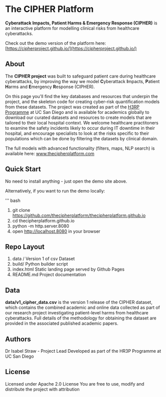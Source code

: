 # The CIPHER Platform

**Cyberattack Impacts, Patient Harms & Emergency Response (CIPHER)** is an interactive platform for modelling clinical risks from healthcare cyberattacks.

Check out the demo version of the platform here: [https://cipherproject.github.io/](https://cipherproject.github.io/)

## About
The <b>CIPHER project</b> was built to safeguard patient care during healthcare cyberattacks, by improving the way we model <b>C</b>yberattack <b>I</b>mpacts, <b>P</b>atient <b>H</b>arms and <b>E</b>mergency <b>R</b>esponse (CIPHER). 

On this page you'll find the key databases and resources that underpin the project, and the skeleton code for creating cyber-risk quantification models from these datasets. The project was created as part of the <a href="https://cyberhealth.ucsd.edu/research/current-projects/index.html">H3RP Programme</a> at UC San Diego</b> and is available for academics globally to download our curated datasets and resources to create models that are tailored to their local hospital context. We welcome healthcare practitoners to examine the safety incidents likely to occur during IT downtime in their hospital, and encourage specialists to look at the risks specific to their populations which can be done by filtering the datasets by clinical domain. 

The full models with advanced functionality (filters, maps, NLP search) is available here: www.thecipherplatform.com

## Quick Start

No need to install anything - just open the demo site above.

Alternatively, if you want to run the demo locally:

''' bash
1. git clone https://github.com/thecipherplatform/thecipherplatform.github.io
2. cd thecipherplatform.github.io
3. python -m http.server.8080
4. open http://localhost.8080 in your browser

## Repo Layout
1. data / Version 1 of csv Dataset
2. build/ Python builder script
3. index.html Static landing page served by Github Pages
4. README.md Project documentation

## Data
<b>data/v1_cipher_data.csv</b> is the version 1 release of the CIPHER dataset, which contains the combined academic and online data collected as part of our research project investigating patient-level harms from healthcare cyberattacks. Full details of the methodology for obtaining the dataset are provided in the associated published academic papers.

## Authors
Dr Isabel Straw - Project Lead
Developed as part of the HR3P Programme at UC San Diego

## License
Licensed under Apache 2.0 License
You are free to use, modify and distribute the project with attribution


